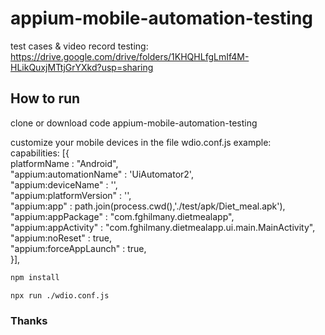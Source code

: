 # appium-mobile-automation-testing
test cases & video record testing:
https://drive.google.com/drive/folders/1KHQHLfgLmIf4M-HLikQuxjMTtjGrYXkd?usp=sharing

## How to run
clone or download code appium-mobile-automation-testing

customize your mobile devices in the file wdio.conf.js
example: <br />
capabilities: [{ <br />
        platformName                : "Android", <br />
        "appium:automationName"     : 'UiAutomator2', <br />
        "appium:deviceName"         : '<your name device>', <br />
        "appium:platformVersion"    : '<device version>', <br />
        "appium:app"                : path.join(process.cwd(),'./test/apk/Diet_meal.apk'), <br />
        "appium:appPackage"         : "com.fghilmany.dietmealapp", <br />
        "appium:appActivity"        : "com.fghilmany.dietmealapp.ui.main.MainActivity", <br />
        "appium:noReset"            : true, <br />
        "appium:forceAppLaunch"     : true, <br />
    }],

```bash
npm install
```

```bash
npx run ./wdio.conf.js
```
### Thanks
